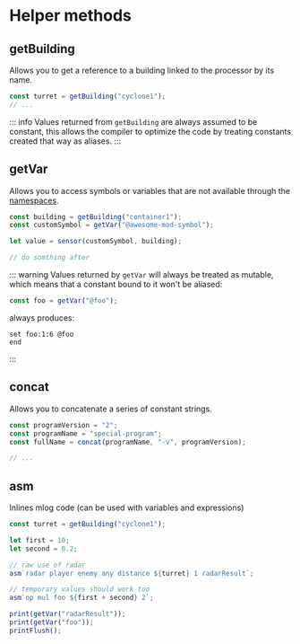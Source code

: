 # Helper methods

## getBuilding

Allows you to get a reference to a building linked to the processor by its name.

```js
const turret = getBuilding("cyclone1");
// ...
```

::: info
Values returned from `getBuilding` are always assumed to be constant,
this allows the compiler to optimize the code by treating constants created
that way as aliases.
:::

## getVar

Allows you to access symbols or variables that are not available through the [namespaces](/namespaces).

```js
const building = getBuilding("container1");
const customSymbol = getVar("@awesome-mod-symbol");

let value = sensor(customSymbol, building);

// do somthing after
```

::: warning
Values returned by `getVar` will always be treated as mutable, which means
that a constant bound to it won't be aliased:

```js
const foo = getVar("@foo");
```

always produces:

```
set foo:1:6 @foo
end
```

:::

## concat

Allows you to concatenate a series of constant strings.

```js
const programVersion = "2";
const programName = "special-program";
const fullName = concat(programName, "-v", programVersion);

// ...
```

## asm

Inlines mlog code (can be used with variables and expressions)

```js
const turret = getBuilding("cyclone1");

let first = 10;
let second = 0.2;

// raw use of radar
asm`radar player enemy any distance ${turret} 1 radarResult`;

// temporary values should work too
asm`op mul foo ${first + second} 2`;

print(getVar("radarResult"));
print(getVar("foo"));
printFlush();
```
